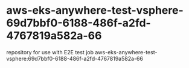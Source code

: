 # aws-eks-anywhere-test-vsphere-69d7bbf0-6188-486f-a2fd-4767819a582a-66
repository for use with E2E test job aws-eks-anywhere-test-vsphere:69d7bbf0-6188-486f-a2fd-4767819a582a-66
